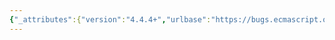 ```yaml
---
{"_attributes":{"version":"4.4.4+","urlbase":"https://bugs.ecmascript.org/","maintainer":"dherman@mozilla.com"},"bug":{"bug_id":1868,"creation_ts":"2013-08-30 10:48:00 -0700","short_desc":"15.3.3.5 Function.prototype.bind should produce a function with configurable length","delta_ts":"2013-11-08 13:09:24 -0800","product":"Draft for 6th Edition","component":"normative change from ES5.x","version":"Rev 17: August 23, 2013 Draft","rep_platform":"All","op_sys":"All","bug_status":"RESOLVED","resolution":"FIXED","priority":"Normal","bug_severity":"enhancement","everconfirmed":true,"reporter":{"uid":"claude.pache","name":"Claude Pache"},"assigned_to":{"uid":"allen","name":"Allen Wirfs-Brock"},"cc":"utatane.tea","long_desc":[{"commentid":5279,"comment_count":0,"who":{"uid":"claude.pache","name":"Claude Pache"},"bug_when":"2013-08-30 10:48:01 -0700","thetext":"It has been agreed that user-defined functions will have configurable \"length\" property, so that it can be corrected, and it is so specified since rev.17 (Section 8.3.16.6).\n\nHowever, functions produced by `Function.prototype.bind` should also provide mutable \"length\" property, for the same reason:\n\nvar uncurryThis =  f => Function.protytpe.call.bind(f)\n// uncurryThis(f).length === 1 instead of f.length + 1\n\nCurrently, it is specified as nonwritable, nonconfigurable in Section 15.3.3.5, step 7."},{"commentid":6180,"comment_count":1,"who":{"uid":"allen","name":"Allen Wirfs-Brock"},"bug_when":"2013-10-29 12:07:13 -0700","thetext":"fixed in rev21 editor's draft"},{"commentid":6579,"comment_count":2,"who":{"uid":"allen","name":"Allen Wirfs-Brock"},"bug_when":"2013-11-08 13:09:24 -0800","thetext":"fixed in rev21 draft"}]}}
---
```


